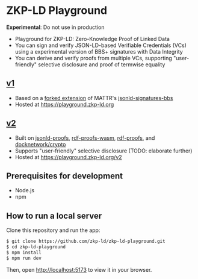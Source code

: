 # ZKP-LD Playground

**Experimental**: Do not use in production

- Playground for ZKP-LD: Zero-Knowledge Proof of Linked Data
- You can sign and verify JSON-LD-based Verifiable Credentials (VCs) using a experimental version of BBS+ signatures with Data Integrity
- You can derive and verify proofs from multiple VCs, supporting "user-friendly" selective disclosure and proof of termwise equality

## [v1](https://github.com/zkp-ld/zkp-ld-playground/tree/v1)

- Based on a [forked extension](https://github.com/zkp-ld/jsonld-signatures-bbs) of MATTR's [jsonld-signatures-bbs](https://github.com/mattrglobal/jsonld-signatures-bbs)
- Hosted at <https://playground.zkp-ld.org>

## [v2](https://github.com/zkp-ld/zkp-ld-playground/tree/v2)

- Built on [jsonld-proofs](https://github.com/zkp-ld/jsonld-proofs), [rdf-proofs-wasm](https://github.com/zkp-ld/rdf-proofs-wasm), [rdf-proofs](https://github.com/zkp-ld/rdf-proofs), and [docknetwork/crypto](https://github.com/docknetwork/crypto)
- Supports "user-friendly" selective disclosure (TODO: elaborate further)
- Hosted at <https://playground.zkp-ld.org/v2>

## Prerequisites for development

- Node.js
- npm

## How to run a local server

Clone this repository and run the app:

```bash
$ git clone https://github.com/zkp-ld/zkp-ld-playground.git
$ cd zkp-ld-playground
$ npm install
$ npm run dev
```

Then, open [http://localhost:5173](http://localhost:5173) to view it in your browser.
